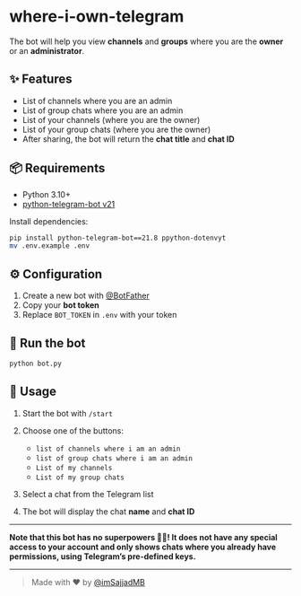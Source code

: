 # where-i-own-telegram

The bot will help you view **channels** and **groups** where you are the **owner** or an **administrator**.

## ✨ Features

* List of channels where you are an admin
* List of group chats where you are an admin
* List of your channels (where you are the owner)
* List of your group chats (where you are the owner)
* After sharing, the bot will return the **chat title** and **chat ID**

## 📦 Requirements

* Python 3.10+
* [python-telegram-bot v21](https://github.com/python-telegram-bot/python-telegram-bot)

Install dependencies:

```bash
pip install python-telegram-bot==21.8 ppython-dotenvyt
mv .env.example .env
```

## ⚙️ Configuration

1. Create a new bot with [@BotFather](https://t.me/BotFather)
2. Copy your **bot token**
3. Replace `BOT_TOKEN` in `.env` with your token

## 🚀 Run the bot

```bash
python bot.py
```

## 📱 Usage

1. Start the bot with `/start`
2. Choose one of the buttons:

   * `list of channels where i am an admin`
   * `list of group chats where i am an admin`
   * `List of my channels`
   * `List of my group chats`
3. Select a chat from the Telegram list
4. The bot will display the chat **name** and **chat ID**

---

**Note that this bot has no superpowers 🦸‍♂️! It does not have any special access to your account and only shows chats where you already have permissions, using Telegram’s pre-defined keys.**

---

> Made with ❤️ by [@imSajjadMB](https://t.me/imSajjadMB)
